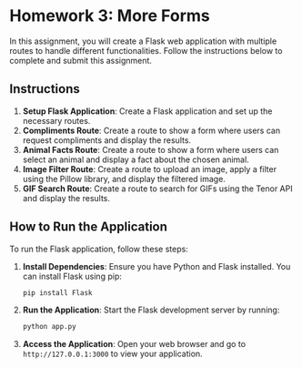 # Homework 3: More Forms

In this assignment, you will create a Flask web application with multiple routes to handle different functionalities. Follow the instructions below to complete and submit this assignment.

## Instructions

1. **Setup Flask Application**: Create a Flask application and set up the necessary routes.
2. **Compliments Route**: Create a route to show a form where users can request compliments and display the results.
3. **Animal Facts Route**: Create a route to show a form where users can select an animal and display a fact about the chosen animal.
4. **Image Filter Route**: Create a route to upload an image, apply a filter using the Pillow library, and display the filtered image.
5. **GIF Search Route**: Create a route to search for GIFs using the Tenor API and display the results.

## How to Run the Application

To run the Flask application, follow these steps:

1. **Install Dependencies**: Ensure you have Python and Flask installed. You can install Flask using pip:
    ```sh
    pip install Flask
    ```

2. **Run the Application**: Start the Flask development server by running:
    ```sh
    python app.py
    ```

3. **Access the Application**: Open your web browser and go to `http://127.0.0.1:3000` to view your application.

